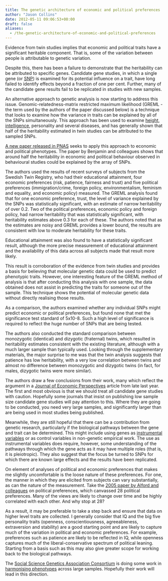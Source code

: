 ```yaml
---
title: The genetic architecture of economic and political preferences
author: "Jason Collins"
date: 2012-05-11 09:06:53+00:00
draft: false
aliases:
  - /the-genetic-architecture-of-economic-and-political-preferences
---
```


Evidence from twin studies implies that economic and political traits have a significant heritable component. That is, some of the variation between people is attributable to genetic variation.

Despite this, there has been a failure to demonstrate that the heritability can be attributed to specific genes. Candidate gene studies, in which a single gene (or [SNP](http://en.wikipedia.org/wiki/Single-nucleotide_polymorphism)) is examined for its potential influence on a trait, have long failed to identify effects beyond a fraction of one per cent. Further, many of the candidate gene results fail to be replicated in studies with new samples.

An alternative approach to genetic analysis is now starting to address this issue. Genomic-relatedness-matrix restricted maximum likelihood (GREML - the term used by the authors of the paper discussed below) is a technique that looks to examine how the variance in traits can be explained by all of the SNPs simultaneously. This approach has been used to examine [height](http://www.nature.com/doifinder/10.1038/ng.608), [intelligence](http://www.nature.com/doifinder/10.1038/mp.2011.85), personality and several diseases, and has generally shown that half of the heritability estimated in twin studies can be attributed to the sampled SNPs.

[A new paper released in PNAS](http://www.pnas.org/content/early/2012/05/02/1120666109.abstract) seeks to apply this approach to economic and political phenotypes. The paper by Benjamin and colleagues shows that around half the heritability in economic and political behaviour observed in behavioural studies could be explained by the array of SNPs.

The authors used the results of recent surveys of subjects from the Swedish Twin Registry, who had their educational attainment, four economic preferences (risk, patience, fairness and trust) and five political preferences (immigration/crime, foreign policy, environmentalism, feminism and equality, and economic policy) measured. The GREML analysis found that for one economic preference, trust, the level of variance explained by the SNPs was statistically significant, with an estimate of narrow heritability of over 0.2. Two of the political preferences, economic policy and foreign policy, had narrow heritability that was statistically significant, with heritability estimates above 0.3 for each of these. The authors noted that as the estimates are noisy and GREML provides a lower bound, the results are consistent with low to moderate heritability for these traits.

Educational attainment was also found to have a statistically significant result, although the more precise measurement of educational attainment and the availability of this data across all subjects made that result more likely.

This result is corroboration of the evidence from twin studies and provides a basis for believing that molecular genetic data could be used to predict phenotypic traits. However, one interesting feature of the GREML method of analysis is that after conducting this analysis with one sample, the data obtained does not assist in predicting the traits for someone out of the sample. This technique shows the potential of molecular genetic data without directly realising those results.

As a comparison, the authors examined whether any individual SNPs might predict economic or political preferences, but found none that met the significance test standard of 5x10-8. Such a high level of significance is required to reflect the huge number of SNPs that are being tested.

The authors also conducted the standard comparison between monozygotic (identical) and dizygotic (fraternal) twins, which resulted in heritability estimates consistent with the existing literature, although with a much larger sample than typically used. Looking through the supplementary materials, the major surprise to me was that the twin analysis suggests that patience has low heritability, with a very low correlation between twins and almost no difference between monozygotic and dizygotic twins (in fact, for males, dizygotic twins were more similar).

The authors draw a few conclusions from their work, many which reflect the argument in a [Journal of Economic Perspectives](https://www.jasoncollins.blog/genoeconomics-molecular-genetics-and-economics/) article from late last year. The first and most obvious is that we should treat all candidate gene studies with caution. Hopefully some journals that insist on publishing low sample size candidate gene studies will pay attention to this. Where they are going to be conducted, you need very large samples, and significantly larger than are being used in most studies being published.

Meanwhile, they are still hopeful that there can be a contribution from genetic research, particularly if the biological pathways between the gene and trait can be determined. This might include using genes as [instrumental variables](http://en.wikipedia.org/wiki/Instrumental_variable) or as control variables in non-genetic empirical work. The use as instrumental variables does require, however, some understanding of the pathways through which the gene acts as it may have multiple roles (that is, it is pleiotropic). They also suggest that the focus be turned to SNPs for which there are known large effects and the results have been replicated.

On element of analyses of political and economic preferences that makes me slightly uncomfortable is the loose nature of these preferences. For one, the manner in which they are elicited from subjects can vary substantially, as can the nature of the measurement. Take the [2005 paper by Alford and colleagues](https://doi.org/10.1017/S0003055405051579) on political preferences, which canvassed 28 political preferences. Many of the views are likely to change over time and be highly correlated with each other. And why stop at 28?

As a result, it may be preferable to take a step back and ensure that data on higher level traits are collected. I generally consider that IQ and the big five personality traits (openness, conscientiousness, agreeableness, extraversion and stability) are a good starting point and are likely to capture much of the variation in political and economic preferences. For example, preferences such as patience are likely to be reflected in IQ, while openness captures much of the liberal-conservative spectrum of political leaning. Starting from a basis such as this may also give greater scope for working back to the biological pathways.

The [Social Science Genetics Association Consortium](http://www.ssgac.org/index.php) is doing some work in [harmonising phenotypes](http://www.ssgac.org/Phenotypes.php) across large samples. Hopefully their work will lead in this direction.
